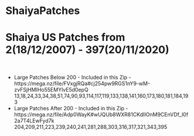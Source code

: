 # ShaiyaPatches

# Shaiya US Patches from 2(18/12/2007) - 397(20/11/2020)
<br />
<ul>
<li>Large Patches Below 200 - Included in this Zip - https://mega.nz/file/FVxgjRQa#cj254pw9RGS1nY9-wM-zvFSjHMIHo55EMYlvE5d0epQ</li>
                          13,18,24,33,34,38,51,74,90,93,114,117,119,133,138,141,160,173,180,181,184,193</li>
<li>Large Patches After 200 - Included in this Zip - https://mega.nz/file/Adp0WayK#wUQUb8WXR81CKdIIOnM9CEnVDf_l0f2a7T4LEwFyd7k</li>
                          204,209,211,223,239,240,241,281,288,303,316,317,321,343,395</li>
</ul>
